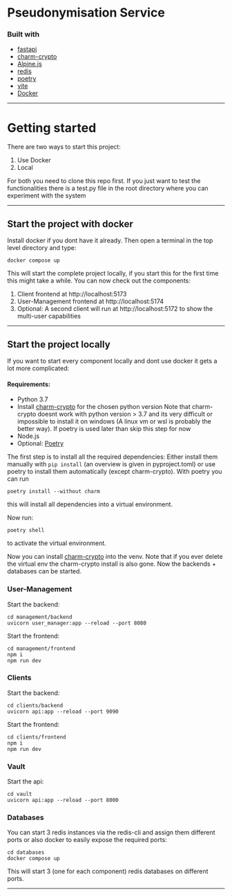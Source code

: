 # Pseudonymisation Service

### Built with
 - [fastapi](https://fastapi.tiangolo.com/) 
 - [charm-crypto](https://github.com/JHUISI/charm)
 - [Alpine.js](https://alpinejs.dev/)
 - [redis](https://redis.io/)
 - [poetry](https://python-poetry.org/)
 - [vite](https://vitejs.dev/)
 - [Docker](https://www.docker.com/)

---

# Getting started

There are two ways to start this project:

1. Use Docker
2. Local

For both you need to clone this repo first. If you just want to test the functionalities there is a test.py file in the root directory where you can experiment with the system

---
## Start the project with docker
Install docker if you dont have it already.
Then open a terminal in the top level directory and type:
```
docker compose up
```

This will start the complete project locally, if you start this for the first time this might take a while.
You can now check out the components:

1. Client frontend at http://localhost:5173
2. User-Management frontend at http://localhost:5174
3. Optional: A second client will run at http://localhost:5172 to show the multi-user capabilities
---
## Start the project locally
If you want to start every component locally and dont use docker it gets a lot more complicated:

#### Requirements:
 - Python 3.7
 - Install [charm-crypto](https://github.com/JHUISI/charm) for the chosen python version
 Note that charm-crypto doesnt work with python version > 3.7 and its very difficult or impossible to install it on windows (A linux vm or wsl is probably the better way). If poetry is used later than skip this step for now
 - Node.js
 - Optional: [Poetry](https://python-poetry.org/docs/)

 The first step is to install all the required dependencies:
Either install them manually with `pip install` (an overview is given in pyproject.toml) or use poetry to install them automatically (except charm-crypto).
With poetry you can run
```
poetry install --without charm
```
 this will install all dependencies into a virtual environment.

 Now run:
 ```
poetry shell
```
to activate the virtual environment.

Now you can install [charm-crypto](https://github.com/JHUISI/charm) into the venv.
Note that if you ever delete the virtual env the charm-crypto install is also gone.
Now the backends + databases can be started.

### User-Management

Start the backend:
```
cd management/backend
uvicorn user_manager:app --reload --port 8080
```
Start the frontend:
```
cd management/frontend
npm i
npm run dev
```

### Clients

Start the backend:
```
cd clients/backend
uvicorn api:app --reload --port 9090
```
Start the frontend:
```
cd clients/frontend
npm i
npm run dev
```

### Vault

Start the api:
```
cd vault
uvicorn api:app --reload --port 8000
```

### Databases

You can start 3 redis instances via the redis-cli and assign them different ports or also docker to easily expose the required ports:

```
cd databases
docker compose up
```

This will start 3 (one for each component) redis databases on different ports.

---
